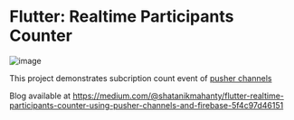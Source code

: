 # Flutter: Realtime Participants Counter

![image](https://user-images.githubusercontent.com/67138059/218479529-a6cb77c9-5e09-474d-8f96-227440afae4a.png)

This project demonstrates subcription count event of [pusher channels](https://pusher.com/docs/channels/)

Blog available at https://medium.com/@shatanikmahanty/flutter-realtime-participants-counter-using-pusher-channels-and-firebase-5f4c97d46151
